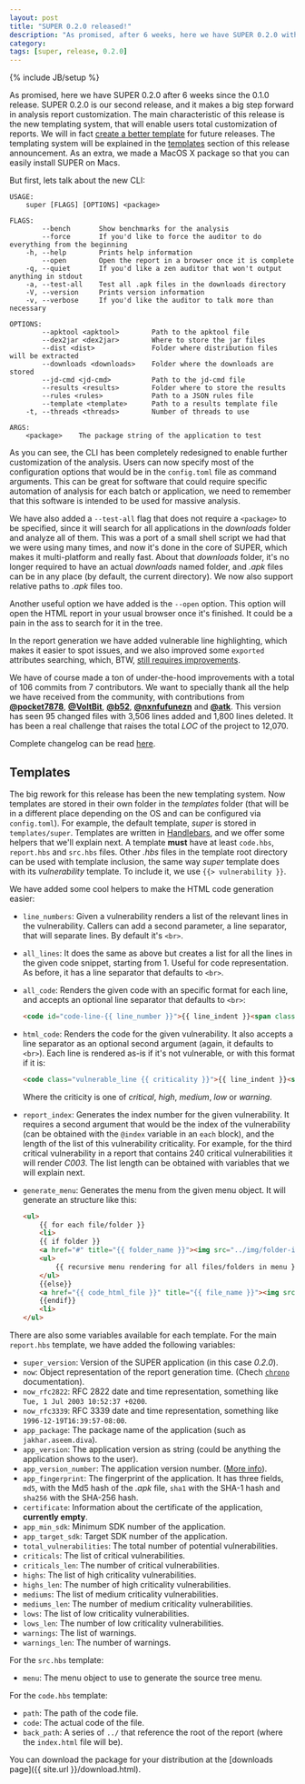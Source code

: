 ```yaml
---
layout: post
title: "SUPER 0.2.0 released!"
description: "As promised, after 6 weeks, here we have SUPER 0.2.0 with many new features and bug fixes!"
category:
tags: [super, release, 0.2.0]
---
```

{% include JB/setup %}

As promised, here we have SUPER 0.2.0 after 6 weeks since the 0.1.0 release. SUPER 0.2.0 is our
second release, and it makes a big step forward in analysis report customization. The main
characteristic of this release is the new templating system, that will enable users total
customization of reports. We will in fact [create a better template][25] for future releases. The
templating system will be explained in the [templates][templates] section of this release
announcement. As an extra, we made a MacOS X package so that you can easily install SUPER on Macs.

But first, lets talk about the new CLI:

```
USAGE:
    super [FLAGS] [OPTIONS] <package>

FLAGS:
        --bench       Show benchmarks for the analysis
        --force       If you'd like to force the auditor to do everything from the beginning
    -h, --help        Prints help information
        --open        Open the report in a browser once it is complete
    -q, --quiet       If you'd like a zen auditor that won't output anything in stdout
    -a, --test-all    Test all .apk files in the downloads directory
    -V, --version     Prints version information
    -v, --verbose     If you'd like the auditor to talk more than necessary

OPTIONS:
        --apktool <apktool>        Path to the apktool file
        --dex2jar <dex2jar>        Where to store the jar files
        --dist <dist>              Folder where distribution files will be extracted
        --downloads <downloads>    Folder where the downloads are stored
        --jd-cmd <jd-cmd>          Path to the jd-cmd file
        --results <results>        Folder where to store the results
        --rules <rules>            Path to a JSON rules file
        --template <template>      Path to a results template file
    -t, --threads <threads>        Number of threads to use

ARGS:
    <package>    The package string of the application to test
```

As you can see, the CLI has been completely redesigned to enable further customization of the
analysis. Users can now specify most of the configuration options that would be in the
`config.toml` file as command arguments. This can be great for software that could require specific
automation of analysis for each batch or application, we need to remember that this software is
intended to be used for massive analysis.

We have also added a `--test-all` flag that does not require a `<package>` to be specified, since
it will search for all applications in the *downloads* folder and analyze all of them. This was a
port of a small shell script we had that we were using many times, and now it's done in the core of
SUPER, which makes it multi-platform and really fast. About that *downloads* folder, it's no longer
required to have an actual *downloads* named folder, and *.apk* files can be in any place (by
default, the current directory). We now also support relative paths to *.apk* files too.

Another useful option we have added is the `--open` option. This option will open the HTML report
in your usual browser once it's finished. It could be a pain in the ass to search for it in the
tree.

In the report generation we have added vulnerable line highlighting, which makes it easier to spot
issues, and we also improved some `exported` attributes searching, which, BTW,
[still requires improvements][35].

We have of course made a ton of under-the-hood improvements with a total of 106 commits from 7
contributors. We want to specially thank all the help we have received from the community, with
contributions from **[@pocket7878][pocket7878]**, **[@VoltBit][VoltBit]**, **[@b52][b52]**,
**[@nxnfufunezn][nxnfufunezn]** and **[@atk][atk]**. This version has seen 95 changed files with
3,506 lines added and 1,800 lines deleted. It has been a real challenge that raises the total *LOC*
of the project to 12,070.

Complete changelog can be read [here][changelog].

## Templates
[templates]: #templates

The big rework for this release has been the new templating system. Now templates are stored in
their own folder in the *templates* folder (that will be in a different place depending on the OS
and can be configured via `config.toml`). For example, the default template, *super* is stored in
`templates/super`. Templates are written in [Handlebars][handlebars], and we offer some helpers
that we'll explain next. A template **must** have at least `code.hbs`, `report.hbs` and `src.hbs`
files. Other *.hbs* files in the template root directory can be used with template inclusion, the
same way *super* template does with its *vulnerability* template. To include it, we use
`{{> vulnerability }}`.

We have added some cool helpers to make the HTML code generation easier:

 - `line_numbers`: Given a vulnerability renders a list of the relevant lines in the vulnerability.
   Callers can add a second parameter, a line separator, that will separate lines. By default it's
   `<br>`.
 - `all_lines`: It does the same as above but creates a list for all the lines in the given code
   snippet, starting from 1. Useful for code representation. As before, it has a line separator that
   defaults to `<br>`.
 - `all_code`: Renders the given code with an specific format for each line, and accepts an
   optional line separator that defaults to `<br>`:

   ```html
   <code id="code-line-{{ line_number }}">{{ line_indent }}<span class="line_body">{{ line_code }}</span></code>{{ line_separator }}
   ```
 - `html_code`: Renders the code for the given vulnerability. It also accepts a line separator as
   an optional second argument (again, it defaults to `<br>`). Each line is rendered as-is if it's
   not vulnerable, or with this format if it is:

   ```html
   <code class="vulnerable_line {{ criticality }}">{{ line_indent }}<span class="line_body">{{ line_code }}</span></code>{{ line_separator }}
   ```
   Where the criticity is one of *critical*, *high*, *medium*, *low* or *warning*.

 - `report_index`: Generates the index number for the given vulnerability. It requires a second
   argument that would be the index of the vulnerability (can be obtained with the `@index`
   variable in an `each` block), and the length of the list of this vulnerability criticality. For
   example, for the third critical vulnerability in a report that contains 240 critical
   vulnerabilities it will render *C003*. The list length can be obtained with variables that we
   will explain next.
 - `generate_menu`: Generates the menu from the given menu object. It will generate an structure
   like this:

   ```html
   <ul>
       {{ for each file/folder }}
       <li>
       {{ if folder }}
       <a href="#" title="{{ folder_name }}"><img src="../img/folder-icon.png">{{ folder_name }}</a>
       <ul>
           {{ recursive menu rendering for all files/folders in menu }}
       </ul>
       {{else}}
       <a href="{{ code_html_file }}" title="{{ file_name }}"><img src="../img/{{ file_type (xml/java) }}-icon.png">{{ file_name }}</a>
       {{endif}}
       <li>
   </ul>
   ```

There are also some variables available for each template. For the main `report.hbs` template, we
have added the following variables:

 - `super_version`: Version of the SUPER application (in this case *0.2.0*).
 - `now`: Object representation of the report generation time. (Chech [`chrono`][chrono-datetime]
   documentation).
 - `now_rfc2822`: RFC 2822 date and time representation, something like
   `Tue, 1 Jul 2003 10:52:37 +0200`.
 - `now_rfc3339`: RFC 3339 date and time representation, something like `1996-12-19T16:39:57-08:00`.
 - `app_package`: The package name of the application (such as `jakhar.aseem.diva`).
 - `app_version`: The application version as string (could be anything the application shows to the
   user).
 - `app_version_number`: The application version number. ([More info][version-number]).
 - `app_fingerprint`: The fingerprint of the application. It has three fields, `md5`, with the Md5
   hash of the *.apk* file, `sha1` with the SHA-1 hash and `sha256` with the SHA-256 hash.
 - `certificate`: Information about the certificate of the application, **currently empty**.
 - `app_min_sdk`: Minimum SDK number of the application.
 - `app_target_sdk`: Target SDK number of the application.
 - `total_vulnerabilities`: The total number of potential vulnerabilities.
 - `criticals`: The list of critical vulnerabilities.
 - `criticals_len`: The number of critical vulnerabilities.
 - `highs`: The list of high criticality vulnerabilities.
 - `highs_len`: The number of high criticality vulnerabilities.
 - `mediums`: The list of medium criticality vulnerabilities.
 - `mediums_len`: The number of medium criticality vulnerabilities.
 - `lows`: The list of low criticality vulnerabilities.
 - `lows_len`: The number of low criticality vulnerabilities.
 - `warnings`: The list of warnings.
 - `warnings_len`: The number of warnings.

For the `src.hbs` template:

 - `menu`: The menu object to use to generate the source tree menu.

For the `code.hbs` template:

 - `path`: The path of the code file.
 - `code`: The actual code of the file.
 - `back_path`: A series of `../` that reference the root of the report (where the `index.html`
   file will be).

You can download the package for your distribution at the [downloads page]({{ site.url }}/download.html).

[25]: https://github.com/SUPERAndroidAnalyzer/super/issues/25
[35]: https://github.com/SUPERAndroidAnalyzer/super/issues/35
[pocket7878]: https://github.com/pocket7878
[VoltBit]: https://github.com/VoltBit
[b52]: https://github.com/b52
[nxnfufunezn]: https://github.com/nxnfufunezn
[atk]: https://github.com/atk
[handlebars]: https://handlebarsjs.com/
[changelog]: https://github.com/SUPERAndroidAnalyzer/super/blob/0.2.0/CHANGELOG.md
[chrono-datetime]: https://lifthrasiir.github.io/rust-chrono/chrono/datetime/struct.DateTime.html
[version-number]: https://developer.android.com/studio/publish/versioning.html#appversioning
